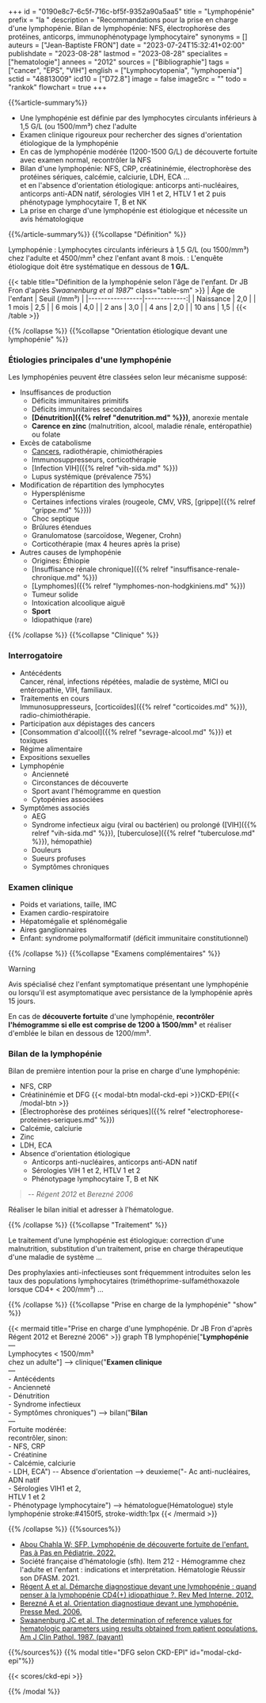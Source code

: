 +++
id = "0190e8c7-6c5f-716c-bf5f-9352a90a5aa5"
title = "Lymphopénie"
prefix = "la "
description = "Recommandations pour la prise en charge d'une lymphopénie. Bilan de lymphopénie: NFS, électrophorèse des protéines, anticorps, immunophénotypage lymphocytaire"
synonyms = []
auteurs = ["Jean-Baptiste FRON"]
date = "2023-07-24T15:32:41+02:00"
publishdate = "2023-08-28"
lastmod = "2023-08-28"
specialites = ["hematologie"]
annees = "2012"
sources = ["Bibliographie"]
tags = ["cancer", "EPS", "VIH"]
english = ["Lymphocytopenia", "lymphopenia"]
sctid = "48813009"
icd10 = ["D72.8"]
image = false
imageSrc = ""
todo = "rankok"
flowchart = true
+++

{{%article-summary%}}

- Une lymphopénie est définie par des lymphocytes circulants inférieurs à 1,5 G/L (ou 1500/mm³) chez l'adulte
- Examen clinique rigoureux pour rechercher des signes d'orientation étiologique de la lymphopénie
- En cas de lymphopénie modérée (1200-1500 G/L) de découverte fortuite avec examen normal, recontrôler la NFS
- Bilan d'une lymphopénie: NFS, CRP, créatininémie, électrophorèse des protéines sériques, calcémie, calciurie, LDH, ECA ...  
  et en l'absence d'orientation étiologique: anticorps anti-nucléaires, anticorps anti-ADN natif, sérologies VIH 1 et 2, HTLV 1 et 2 puis phénotypage lymphocytaire T, B et NK
- La prise en charge d'une lymphopénie est étiologique et nécessite un avis hématologique

{{%/article-summary%}}
{{%collapse "Définition" %}}

Lymphopénie
: Lymphocytes circulants inférieurs à 1,5 G/L (ou 1500/mm³) chez l'adulte et 4500/mm³ chez l'enfant avant 8 mois.
: L'enquête étiologique doit être systématique en dessous de **1 G/L**.

{{< table title="Définition de la lymphopénie selon l'âge de l'enfant. Dr JB Fron d'après *Swaanenburg et al 1987*" class="table-sm" >}}
| Âge de l'enfant | Seuil (/mm³) |
|-----------------|-------------:|
| Naissance       |          2,0 |
| 1 mois          |          2,5 |
| 6 mois          |          4,0 |
| 2 ans           |          3,0 |
| 4 ans           |          2,0 |
| 10 ans          |          1,5 |
{{< /table >}}

{{% /collapse %}}
{{%collapse "Orientation étiologique devant une lymphopénie" %}}

### Étiologies principales d'une lymphopénie

Les lymphopénies peuvent être classées selon leur mécanisme supposé:

- Insuffisances de production
  - Déficits immunitaires primitifs
  - Déficits immunitaires secondaires
  - **[Dénutrition]({{% relref "denutrition.md" %}})**, anorexie mentale
  - **Carence en zinc** (malnutrition, alcool, maladie rénale, entéropathie) ou folate
- Excès de catabolisme
  - [Cancers](/tags/cancer/), radiothérapie, chimiothérapies
  - Immunosuppresseurs, corticothérapie
  - [Infection VIH]({{% relref "vih-sida.md" %}})
  - Lupus systémique (prévalence 75%)
- Modification de répartition des lymphocytes
  - Hypersplénisme
  - Certaines infections virales (rougeole, CMV, VRS, [grippe]({{% relref "grippe.md" %}}))
  - Choc septique
  - Brûlures étendues
  - Granulomatose (sarcoïdose, Wegener, Crohn)
  - Corticothérapie (max 4 heures après la prise)
- Autres causes de lymphopénie
  - Origines: Éthiopie
  - [Insuffisance rénale chronique]({{% relref "insuffisance-renale-chronique.md" %}})
  - [Lymphomes]({{% relref "lymphomes-non-hodgkiniens.md" %}})
  - Tumeur solide
  - Intoxication alcoolique aiguë
  - **Sport**
  - Idiopathique (rare)

{{% /collapse %}}
{{%collapse "Clinique" %}}

### Interrogatoire

- Antécédents  
  Cancer, rénal, infections répétées, maladie de système, MICI ou entéropathie, VIH, familiaux.
- Traitements en cours  
  Immunosuppresseurs, [corticoïdes]({{% relref "corticoides.md" %}}), radio-chimiothérapie.
- Participation aux dépistages des cancers
- [Consommation d'alcool]({{% relref "sevrage-alcool.md" %}}) et toxiques
- Régime alimentaire
- Expositions sexuelles
- Lymphopénie
  - Ancienneté
  - Circonstances de découverte
  - Sport avant l'hémogramme en question
  - Cytopénies associées
- Symptômes associés
  - AEG
  - Syndrome infectieux aigu (viral ou bactérien) ou prolongé ([VIH]({{% relref "vih-sida.md" %}}), [tuberculose]({{% relref "tuberculose.md" %}}), hémopathie)
  - Douleurs
  - Sueurs profuses
  - Symptômes chroniques

### Examen clinique

- Poids et variations, taille, IMC
- Examen cardio-respiratoire
- Hépatomégalie et splénomégalie
- Aires ganglionnaires
- Enfant: syndrome polymalformatif (déficit immunitaire constitutionnel)

{{% /collapse %}}
{{%collapse "Examens complémentaires" %}}

> [!WARNING]
> Avis spécialisé chez l'enfant symptomatique présentant une lymphopénie ou lorsqu'il est asymptomatique avec persistance de la lymphopénie après 15 jours.

En cas de **découverte fortuite** d'une lymphopénie, **recontrôler l'hémogramme si elle est comprise de 1200 à 1500/mm³** et réaliser d'emblée le bilan en dessous de 1200/mm³.

### Bilan de la lymphopénie

Bilan de première intention pour la prise en charge d'une lymphopénie:

- NFS, CRP
- Créatininémie et DFG {{< modal-btn modal-ckd-epi >}}CKD-EPI{{< /modal-btn >}}
- [Électrophorèse des protéines sériques]({{% relref "electrophorese-proteines-seriques.md" %}})
- Calcémie, calciurie
- Zinc
- LDH, ECA
- Absence d'orientation étiologique
  - Anticorps anti-nucléaires, anticorps anti-ADN natif
  - Sérologies VIH 1 et 2, HTLV 1 et 2
  - Phénotypage lymphocytaire T, B et NK

> -- *Régent 2012* et *Berezné 2006*

Réaliser le bilan initial et adresser à l'hématologue.

{{% /collapse %}}
{{%collapse "Traitement" %}}

Le traitement d'une lymphopénie est étiologique: correction d'une malnutrition, substitution d'un traitement, prise en charge thérapeutique d'une maladie de système ...

Des prophylaxies anti-infectieuses sont fréquemment introduites selon les taux des populations lymphocytaires (triméthoprime-sulfaméthoxazole lorsque CD4+ < 200/mm³) ...

{{% /collapse %}}
{{%collapse "Prise en charge de la lymphopénie" "show" %}}

{{< mermaid title="Prise en charge d'une lymphopénie. Dr JB Fron d'après Régent 2012 et Berezné 2006" >}}
graph TB
  lymphopénie["<b>Lymphopénie</b><br>—<br>Lymphocytes &lt; 1500/mm³<br>chez un adulte"] --> clinique("<b>Examen clinique</b><br>—<br>- Antécédents<br>- Ancienneté<br>- Dénutrition<br>- Syndrome infectieux<br>- Symptômes chroniques") --> bilan("<b>Bilan</b><br>—<br>Fortuite modérée:<br>recontrôler, sinon:<br>- NFS, CRP<br>- Créatinine<br>- Calcémie, calciurie<br>- LDH, ECA") -- Absence d'orientation --> deuxieme("- Ac anti-nucléaires,<br>ADN natif<br>- Sérologies VIH1 et 2,<br>HTLV 1 et 2<br>- Phénotypage lymphocytaire") --> hématologue(Hématologue)
  style lymphopénie stroke:#4150f5, stroke-width:1px
{{< /mermaid >}}

{{% /collapse %}}
{{%sources%}}

- [Abou Chahla W; SFP. Lymphopénie de découverte fortuite de l'enfant. Pas à Pas en Pédiatrie. 2022.](https://pap-pediatrie.fr/hematologie/lymphopenie-de-decouverte-fortuite-de-lenfant)
- Société française d'hématologie (sfh). Item 212 - Hémogramme chez l'adulte et l'enfant : indications et interprétation. Hématologie Réussir son DFASM. 2021.
- [Régent A et al. Démarche diagnostique devant une lymphopénie : quand penser à la lymphopénie CD4(+) idiopathique ?. Rev Med Interne. 2012.](https://www.ncbi.nlm.nih.gov/pmc/articles/PMC7115373/)
- [Berezné A et al. Orientation diagnostique devant une lymphopénie. Presse Med. 2006.](https://www.sciencedirect.com/science/article/pii/S0755498206747091)
- [Swaanenburg JC et al. The determination of reference values for hematologic parameters using results obtained from patient populations. Am J Clin Pathol. 1987. (payant)](https://academic.oup.com/ajcp/article-abstract/88/2/182/1799788?redirectedFrom=fulltext)

{{%/sources%}}
{{% modal title="DFG selon CKD-EPI" id="modal-ckd-epi"%}}

{{< scores/ckd-epi >}}

{{% /modal %}}
